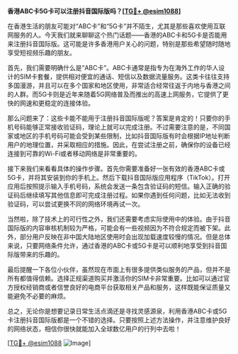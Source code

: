 **香港ABC卡5G卡可以注册抖音国际版吗？[[TG💪+ @esim1088](https://t.me/s/esim1088)]**

在香港生活的朋友可能对“ABC卡”和“5G卡”并不陌生，尤其是那些喜欢使用互联网服务的人。今天我们就来聊聊这个热门话题——香港的ABC卡和5G卡是否能用来注册抖音国际版。这可能是许多香港用户关心的问题，特别是那些希望随时随地享受短视频乐趣的朋友。

首先，我们需要明确什么是“ABC卡”。ABC卡通常是指专为在海外工作的华人设计的SIM卡套餐，提供相对便宜的通话、短信以及数据流量服务。这类卡往往支持多国漫游，并且可以在多个国家和地区使用，非常适合经常往返于内地与香港之间的人群。而5G卡则是近年来随着5G网络普及而推出的高速上网服务，它提供了更快的网速和更稳定的连接体验。

那么问题来了：这些卡能不能用于注册抖音国际版呢？答案是肯定的！只要你的手机号码能够正常接收验证码，理论上就可以完成注册。不过需要注意的是，不同国家或地区的手机号码可能会受到某些限制，比如抖音国际版有时会根据IP地址判断用户的地理位置，并采取相应的措施。因此，在尝试注册之前，确保你的设备已经连接到可靠的Wi-Fi或者移动网络是非常重要的。

接下来我们来看看具体的操作步骤。首先你需要准备好一张有效的香港ABC卡或5G卡，并将其安装到你的手机上。然后下载抖音国际版应用程序（TikTok）。打开应用后按照提示输入手机号码，系统会发送一条包含验证码的短信。输入正确的验证码后继续填写其他信息即可完成注册过程。如果你遇到任何问题，比如无法收到验证码，可以尝试更换不同的网络环境再试一次。

当然啦，除了技术上的可行性之外，我们还需要考虑实际使用中的体验。由于抖音国际版的内容审核机制较为严格，可能会有一些视频因为不符合规定而被下架。此外，部分用户反映在非中国大陆地区使用时会出现加载速度较慢的情况。但是总体来说，只要网络条件允许，通过香港的ABC卡或5G卡是可以顺利地享受到抖音国际版带来的乐趣的。

最后提醒一下各位小伙伴，虽然现在市面上有很多提供类似服务的产品，但并不是所有都值得信赖。选择正规渠道购买并激活你的SIM卡非常重要。比如可以通过官方授权经销商或者信誉良好的电商平台获取相关产品和服务，这样既能保证质量又能避免不必要的麻烦。

总之，无论你是想要记录日常生活点滴还是寻找灵感源泉，利用香港ABC卡或5G卡注册抖音国际版都是一个不错的选择。只要按照上述方法操作，并注意维护良好的网络状态，相信你很快就能加入全球数亿用户的行列中去啦！

[[TG💪+ @esim1088](https://t.me/s/esim1088) ![Image](https://i.postimg.cc/4NQfJmqS/Snipaste-2025-05-13-00-14-12.png)]
